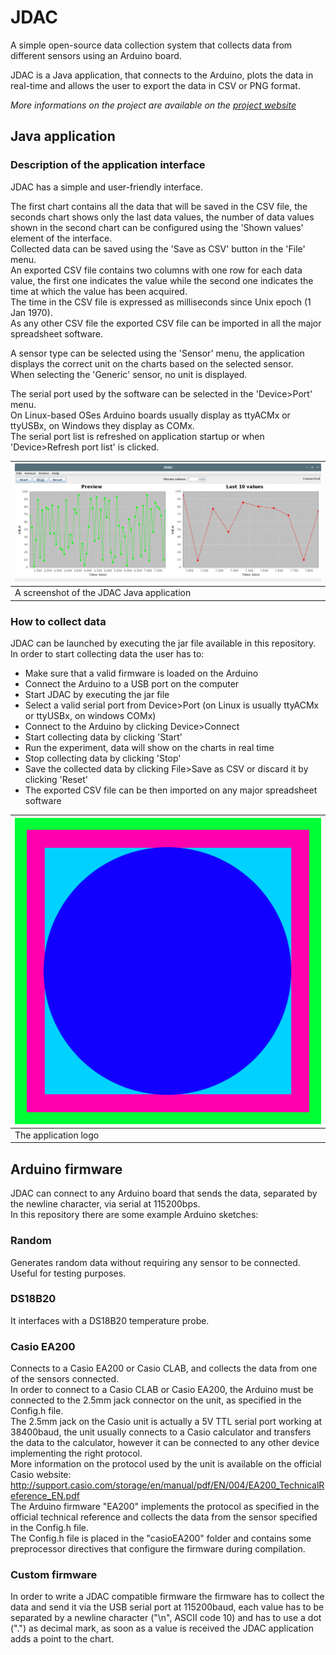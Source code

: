 # JDAC

A simple open-source data collection system that collects data from different sensors using an Arduino board.  

JDAC is a Java application, that connects to the Arduino, plots the data in real-time and allows the user to export the data in CSV or PNG format.  

_More informations on the project are available on the [project website](https://lizzit.it/jdac)_

## Java application

### Description of the application interface
JDAC has a simple and user-friendly interface.  
   
The first chart contains all the data that will be saved in the CSV file, the seconds chart shows only the last data values, the number of data values shown in the second chart can be configured using the 'Shown values' element of the interface.  
Collected data can be saved using the 'Save as CSV' button in the 'File' menu.  
An exported CSV file contains two columns with one row for each data value, the first one indicates the value while the second one indicates the time at which the value has been acquired.  
The time in the CSV file is expressed as milliseconds since Unix epoch (1 Jan 1970).  
As any other CSV file the exported CSV file can be imported in all the major spreadsheet software.  
  
A sensor type can be selected using the 'Sensor' menu, the application displays the correct unit on the charts based on the selected sensor.  
When selecting the 'Generic' sensor, no unit is displayed.  
  
The serial port used by the software can be selected in the 'Device>Port' menu.  
On Linux-based OSes Arduino boards usually display as ttyACMx or ttyUSBx, on Windows they display as COMx.  
The serial port list is refreshed on application startup or when 'Device>Refresh port list' is clicked.  

| ![Logo](/screenshots/screen1.png) |
|---|
| A screenshot of the JDAC Java application |

### How to collect data
JDAC can be launched by executing the jar file available in this repository.  
In order to start collecting data the user has to:
* Make sure that a valid firmware is loaded on the Arduino
* Connect the Arduino to a USB port on the computer
* Start JDAC by executing the jar file
* Select a valid serial port from Device>Port (on Linux is usually ttyACMx or ttyUSBx, on windows COMx)
* Connect to the Arduino by clicking Device>Connect
* Start collecting data by clicking 'Start'
* Run the experiment, data will show on the charts in real time
* Stop collecting data by clicking 'Stop'
* Save the collected data by clicking File>Save as CSV or discard it by clicking 'Reset'
* The exported CSV file can be then imported on any major spreadsheet software

| ![Logo](/logo.png) |
|---|
| The application logo |

## Arduino firmware
JDAC can connect to any Arduino board that sends the data, separated by the newline character, via serial at 115200bps.  
In this repository there are some example Arduino sketches:  
### Random
Generates random data without requiring any sensor to be connected.  
Useful for testing purposes.  
### DS18B20
It interfaces with a DS18B20 temperature probe.
### Casio EA200
Connects to a Casio EA200 or Casio CLAB, and collects the data from one of the sensors connected.  
In order to connect to a Casio CLAB or Casio EA200, the Arduino must be connected to the 2.5mm jack connector on the unit, as specified in the Config.h file.  
The 2.5mm jack on the Casio unit is actually a 5V TTL serial port working at 38400baud, the unit usually connects to a Casio calculator and transfers the data to the calculator, however it can be connected to any other device implementing the right protocol.  
More information on the protocol used by the unit is available on the official Casio website: http://support.casio.com/storage/en/manual/pdf/EN/004/EA200_TechnicalReference_EN.pdf  
The Arduino firmware "EA200" implements the protocol as specified in the official technical reference and collects the data from the sensor specified in the Config.h file.  
The Config.h file is placed in the "casioEA200" folder and contains some preprocessor directives that configure the firmware during compilation.  
### Custom firmware
In order to write a JDAC compatible firmware the firmware has to collect the data and send it via the USB serial port at 115200baud, each value has to be separated by a newline character ("\n", ASCII code 10) and has to use a dot (".") as decimal mark, as soon as a value is received the JDAC application adds a point to the chart.
